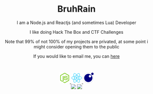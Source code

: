 <h1 align="center">BruhRain</h1>
<p align="center">I am a Node.js and Reactjs (and sometimes Lua) Developer</p>
<p align="center">I like doing Hack The Box and CTF Challenges</p>
<p align="center">Note that 99% of not 100% of my projects are privated, at some point i might consider opening them to the public</p>
<p align="center">If you would like to email me, you can <a href="mailto:admin@vaxio.me">here</a></p>
<br>
<p align="center">
  <a title="Node.js" href="https://nodejs.org/">
    <img width="35" src="https://github.com/devicons/devicon/blob/master/icons/nodejs/nodejs-original.svg">
  </a>
  <a title="React" href="https://reactjs.org">
    <img width="35" src="https://github.com/devicons/devicon/blob/master/icons/react/react-original.svg">
  </a>
    </a>
  <a title="Lua" href="https://lua.org">
    <img width="35" src="https://github.com/devicons/devicon/blob/master/icons/lua/lua-original.svg">
  </a>
  <br>
  <img src="https://github.com/vaxiobbxx/jstrieb-stats-fork/blob/master/generated/overview.svg">
  <img src="https://github.com/vaxiobbxx/jstrieb-stats-fork/blob/master/generated/languages.svg">
</p>
